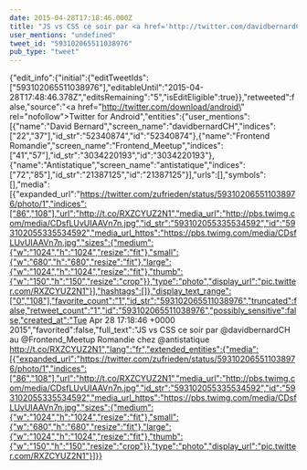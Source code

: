 ```yaml
---
date: 2015-04-28T17:18:46.000Z
title: "JS vs CSS ce soir par <a href='http://twitter.com/davidbernardCH'>@davidbernardCH</a> au <a href='http://twitter.com/Frontend_Meetup'>@Frontend_Meetup</a> Romandie chez <a href='http://twitter.com/antistatique'>@antistatique</a> http://t.co/RXZCYUZ2N1″"
user_mentions: "undefined"
tweet_id: "593102065511038976"
pub_type: "tweet"
---
```

{"edit_info":{"initial":{"editTweetIds":["593102065511038976"],"editableUntil":"2015-04-28T17:48:46.378Z","editsRemaining":"5","isEditEligible":true}},"retweeted":false,"source":"<a href=\"http://twitter.com/download/android\" rel=\"nofollow\">Twitter for Android</a>","entities":{"user_mentions":[{"name":"David Bernard","screen_name":"davidbernardCH","indices":["22","37"],"id_str":"52340874","id":"52340874"},{"name":"Frontend Romandie","screen_name":"Frontend_Meetup","indices":["41","57"],"id_str":"3034220193","id":"3034220193"},{"name":"Antistatique","screen_name":"antistatique","indices":["72","85"],"id_str":"21387125","id":"21387125"}],"urls":[],"symbols":[],"media":[{"expanded_url":"https://twitter.com/zufrieden/status/593102065511038976/photo/1","indices":["86","108"],"url":"http://t.co/RXZCYUZ2N1","media_url":"http://pbs.twimg.com/media/CDsfLUvUIAAVn7n.jpg","id_str":"593102055335534592","id":"593102055335534592","media_url_https":"https://pbs.twimg.com/media/CDsfLUvUIAAVn7n.jpg","sizes":{"medium":{"w":"1024","h":"1024","resize":"fit"},"small":{"w":"680","h":"680","resize":"fit"},"large":{"w":"1024","h":"1024","resize":"fit"},"thumb":{"w":"150","h":"150","resize":"crop"}},"type":"photo","display_url":"pic.twitter.com/RXZCYUZ2N1"}],"hashtags":[]},"display_text_range":["0","108"],"favorite_count":"1","id_str":"593102065511038976","truncated":false,"retweet_count":"1","id":"593102065511038976","possibly_sensitive":false,"created_at":"Tue Apr 28 17:18:46 +0000 2015","favorited":false,"full_text":"JS vs CSS ce soir par @davidbernardCH au @Frontend_Meetup Romandie chez @antistatique http://t.co/RXZCYUZ2N1","lang":"fr","extended_entities":{"media":[{"expanded_url":"https://twitter.com/zufrieden/status/593102065511038976/photo/1","indices":["86","108"],"url":"http://t.co/RXZCYUZ2N1","media_url":"http://pbs.twimg.com/media/CDsfLUvUIAAVn7n.jpg","id_str":"593102055335534592","id":"593102055335534592","media_url_https":"https://pbs.twimg.com/media/CDsfLUvUIAAVn7n.jpg","sizes":{"medium":{"w":"1024","h":"1024","resize":"fit"},"small":{"w":"680","h":"680","resize":"fit"},"large":{"w":"1024","h":"1024","resize":"fit"},"thumb":{"w":"150","h":"150","resize":"crop"}},"type":"photo","display_url":"pic.twitter.com/RXZCYUZ2N1"}]}}
